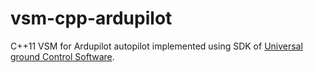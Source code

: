 vsm-cpp-ardupilot
===========

C++11 VSM for Ardupilot autopilot implemented using SDK of [Universal ground Control Software](http://www.ugcs.com/ "UgCS").


